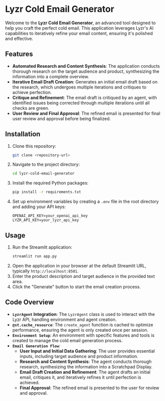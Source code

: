 # Lyzr Cold Email Generator

Welcome to the **Lyzr Cold Email Generator**, an advanced tool designed to help you craft the perfect cold email. This application leverages Lyzr's AI capabilities to iteratively refine your email content, ensuring it's polished and effective.

## Features

- **Automated Research and Content Synthesis**: The application conducts thorough research on the target audience and product, synthesizing the information into a complete overview.
- **Iterative Email Draft Creation**: Generates an initial email draft based on the research, which undergoes multiple iterations and critiques to achieve perfection.
- **Critique and Refinement**: The email draft is critiqued by an agent, with identified issues being corrected through multiple iterations until all checks are green.
- **User Review and Final Approval**: The refined email is presented for final user review and approval before being finalized.

## Installation

1. Clone this repository:
    ```bash
    git clone <repository-url>
    ```
2. Navigate to the project directory:
    ```bash
    cd lyzr-cold-email-generator
    ```
3. Install the required Python packages:
    ```bash
    pip install -r requirements.txt
    ```
4. Set up environment variables by creating a `.env` file in the root directory and adding your API keys:
    ```env
    OPENAI_API_KEY=your_openai_api_key
    LYZR_API_KEY=your_lyzr_api_key
    ```

## Usage

1. Run the Streamlit application:
    ```bash
    streamlit run app.py
    ```
2. Open the application in your browser at the default Streamlit URL, typically `http://localhost:8501`.
3. Enter the product description and target audience in the provided text area.
4. Click the "Generate" button to start the email creation process.

## Code Overview

- **`LyzrAgent` Integration**: The `LyzrAgent` class is used to interact with the Lyzr API, handling environment and agent creation.
- **`@st.cache_resource`**: The `create_agent` function is cached to optimize performance, ensuring the agent is only created once per session.
- **`Environment Setup`**: An environment with specific features and tools is created to manage the cold email generation process.
- **`Email Generation Flow`**:
    - **User Input and Initial Data Gathering**: The user provides essential inputs, including target audience and product information.
    - **Research and Content Synthesis**: The agent conducts thorough research, synthesizing the information into a Scratchpad Display.
    - **Email Draft Creation and Refinement**: The agent drafts an initial email, critiques it, and iteratively refines it until perfection is achieved.
    - **Final Approval**: The refined email is presented to the user for review and approval.
